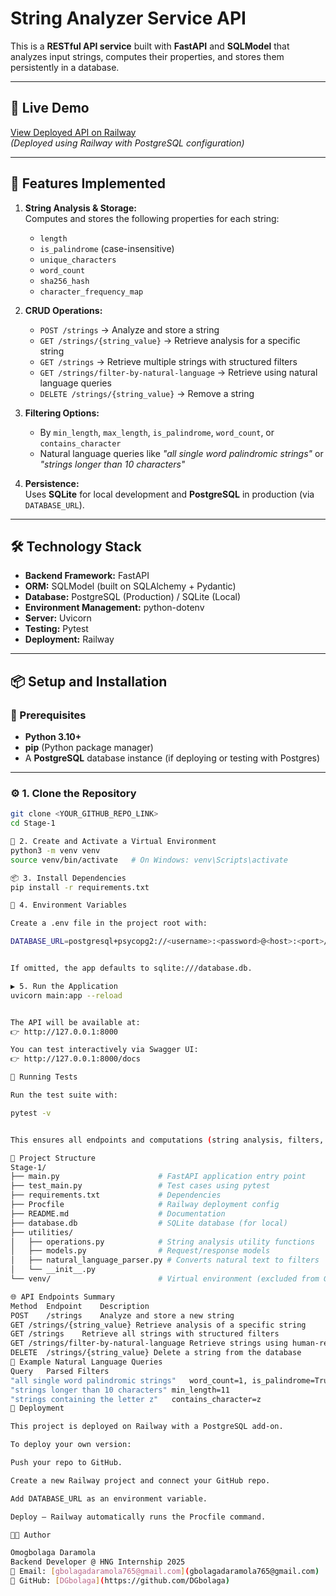 
# String Analyzer Service API

This is a **RESTful API service** built with **FastAPI** and **SQLModel** that analyzes input strings, computes their properties, and stores them persistently in a database.

---

## 🚀 Live Demo

[View Deployed API on Railway](https://my-internship-project-at-hng-2025-production-3aae.up.railway.app/)  
*(Deployed using Railway with PostgreSQL configuration)*

---

## 🌟 Features Implemented

1. **String Analysis & Storage:**  
   Computes and stores the following properties for each string:
   - `length`
   - `is_palindrome` (case-insensitive)
   - `unique_characters`
   - `word_count`
   - `sha256_hash`
   - `character_frequency_map`

2. **CRUD Operations:**  
   - `POST /strings` → Analyze and store a string  
   - `GET /strings/{string_value}` → Retrieve analysis for a specific string  
   - `GET /strings` → Retrieve multiple strings with structured filters  
   - `GET /strings/filter-by-natural-language` → Retrieve using natural language queries  
   - `DELETE /strings/{string_value}` → Remove a string

3. **Filtering Options:**  
   - By `min_length`, `max_length`, `is_palindrome`, `word_count`, or `contains_character`
   - Natural language queries like *"all single word palindromic strings"* or *"strings longer than 10 characters"*

4. **Persistence:**  
   Uses **SQLite** for local development and **PostgreSQL** in production (via `DATABASE_URL`).

---

## 🛠️ Technology Stack

- **Backend Framework:** FastAPI  
- **ORM:** SQLModel (built on SQLAlchemy + Pydantic)  
- **Database:** PostgreSQL (Production) / SQLite (Local)  
- **Environment Management:** python-dotenv  
- **Server:** Uvicorn  
- **Testing:** Pytest  
- **Deployment:** Railway  

---

## 📦 Setup and Installation

### 🧩 Prerequisites

- **Python 3.10+**
- **pip** (Python package manager)
- A **PostgreSQL** database instance (if deploying or testing with Postgres)

---

### ⚙️ 1. Clone the Repository

```bash
git clone <YOUR_GITHUB_REPO_LINK>
cd Stage-1

🧰 2. Create and Activate a Virtual Environment
python3 -m venv venv
source venv/bin/activate   # On Windows: venv\Scripts\activate

📦 3. Install Dependencies
pip install -r requirements.txt

🔑 4. Environment Variables

Create a .env file in the project root with:

DATABASE_URL=postgresql+psycopg2://<username>:<password>@<host>:<port>/<database>


If omitted, the app defaults to sqlite:///database.db.

▶️ 5. Run the Application
uvicorn main:app --reload


The API will be available at:
👉 http://127.0.0.1:8000

You can test interactively via Swagger UI:
👉 http://127.0.0.1:8000/docs

🧪 Running Tests

Run the test suite with:

pytest -v


This ensures all endpoints and computations (string analysis, filters, and natural language queries) behave correctly.

📁 Project Structure
Stage-1/
├── main.py                      # FastAPI application entry point
├── test_main.py                 # Test cases using pytest
├── requirements.txt             # Dependencies
├── Procfile                     # Railway deployment config
├── README.md                    # Documentation
├── database.db                  # SQLite database (for local)
├── utilities/
│   ├── operations.py            # String analysis utility functions
│   ├── models.py                # Request/response models
│   ├── natural_language_parser.py # Converts natural text to filters
│   └── __init__.py
└── venv/                        # Virtual environment (excluded from Git)

🌐 API Endpoints Summary
Method	Endpoint	Description
POST	/strings	Analyze and store a new string
GET	/strings/{string_value}	Retrieve analysis of a specific string
GET	/strings	Retrieve all strings with structured filters
GET	/strings/filter-by-natural-language	Retrieve strings using human-readable queries
DELETE	/strings/{string_value}	Delete a string from the database
🧩 Example Natural Language Queries
Query	Parsed Filters
"all single word palindromic strings"	word_count=1, is_palindrome=True
"strings longer than 10 characters"	min_length=11
"strings containing the letter z"	contains_character=z
🚀 Deployment

This project is deployed on Railway with a PostgreSQL add-on.

To deploy your own version:

Push your repo to GitHub.

Create a new Railway project and connect your GitHub repo.

Add DATABASE_URL as an environment variable.

Deploy — Railway automatically runs the Procfile command.

👨‍💻 Author

Omogbolaga Daramola
Backend Developer @ HNG Internship 2025
📧 Email: [gbolagadaramola765@gmail.com](gbolagadaramola765@gmail.com)  
🔗 GitHub: [DGbolaga](https://github.com/DGbolaga)